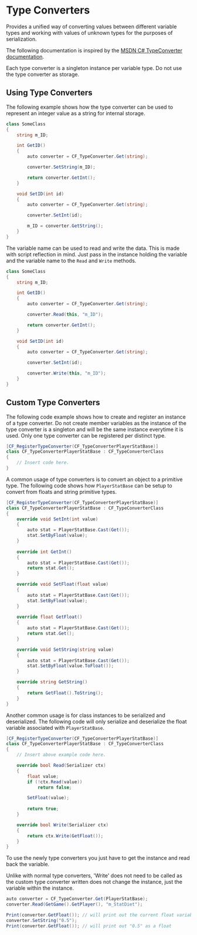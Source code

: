 # Type Converters

Provides a unified way of converting values between different variable types and working with values of unknown types for the purposes of serialization.

The following documentation is inspired by the [MSDN C# TypeConverter documentation](https://docs.microsoft.com/en-us/dotnet/api/system.componentmodel.typeconverter?view=net-6.0).

Each type converter is a singleton instance per variable type. Do not use the type converter as storage. 

## Using Type Converters

The following example shows how the type converter can be used to represent an integer value as a string for internal storage.

```csharp
class SomeClass
{
	string m_ID;

	int GetID()
	{
		auto converter = CF_TypeConverter.Get(string);

		converter.SetString(m_ID);

		return converter.GetInt();
	}

	void SetID(int id)
	{
		auto converter = CF_TypeConverter.Get(string);

		converter.SetInt(id);

		m_ID = converter.GetString();
	}
}
```

The variable name can be used to read and write the data. This is made with script reflection in mind. Just pass in the instance holding the variable and the variable name to the `Read` and `Write` methods. 

```csharp
class SomeClass
{
	string m_ID;

	int GetID()
	{
		auto converter = CF_TypeConverter.Get(string);

		converter.Read(this, "m_ID");

		return converter.GetInt();
	}

	void SetID(int id)
	{
		auto converter = CF_TypeConverter.Get(string);

		converter.SetInt(id);

		converter.Write(this, "m_ID");
	}
}
```

## Custom Type Converters

The following code example shows how to create and register an instance of a type converter. Do not create member variables as the instance of the type converter is a singleton and will be the same instance everytime it is used. Only one type converter can be registered per distinct type. 

```csharp
[CF_RegisterTypeConverter(CF_TypeConverterPlayerStatBase)]
class CF_TypeConverterPlayerStatBase : CF_TypeConverterClass
{
    // Insert code here.
}
```

A common usage of type converters is to convert an object to a primitive type. The following code shows how `PlayerStatBase` can be setup to convert from floats and string primitive types. 

```csharp
[CF_RegisterTypeConverter(CF_TypeConverterPlayerStatBase)]
class CF_TypeConverterPlayerStatBase : CF_TypeConverterClass
{
	override void SetInt(int value)
	{
		auto stat = PlayerStatBase.Cast(Get());
		stat.SetByFloat(value);
	}
	
	override int GetInt()
	{
		auto stat = PlayerStatBase.Cast(Get());
		return stat.Get();
	}

	override void SetFloat(float value)
	{
		auto stat = PlayerStatBase.Cast(Get());
		stat.SetByFloat(value);
	}
	
	override float GetFloat()
	{
		auto stat = PlayerStatBase.Cast(Get());
		return stat.Get();
	}

	override void SetString(string value)
	{
		auto stat = PlayerStatBase.Cast(Get());
		stat.SetByFloat(value.ToFloat());
	}

	override string GetString()
	{
		return GetFloat().ToString();
	}
}
```

Another common usage is for class instances to be serialized and deserialized. The following code will only serialize and deserialize the float variable associated with `PlayerStatBase`.

```csharp
[CF_RegisterTypeConverter(CF_TypeConverterPlayerStatBase)]
class CF_TypeConverterPlayerStatBase : CF_TypeConverterClass
{
    // Insert above example code here.

	override bool Read(Serializer ctx)
	{
		float value;
		if (!ctx.Read(value))
			return false;

		SetFloat(value);
		
		return true;
	}

	override bool Write(Serializer ctx)
	{
		return ctx.Write(GetFloat());
	}
}
```

To use the newly type converters you just have to get the instance and read back the variable.

Unlike with normal type converters, 'Write' does not need to be called as the custom type converter written does not change the instance, just the variable within the instance.

```csharp
auto converter = CF_TypeConverter.Get(PlayerStatBase);
converter.Read(GetGame().GetPlayer(), "m_StatDiet");

Print(converter.GetFloat()); // will print out the current float variable associated with the player
converter.SetString("0.5");
Print(converter.GetFloat()); // will print out "0.5" as a float
```
